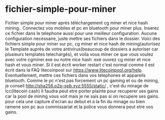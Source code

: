 
# fichier-simple-pour-miner
Fichier simple pour miner après téléchargement cg miner et nice hash mining..
Connectez vos mobiles et pc en bluetooth pour miner plus. 
Inserez ce fichier dans le telephone aussi pour une meilleur configuration.
Aucune configuration necessaire, juste mettre ses fichiers dans le dossier.
Voici des fichiers simple pour miner sur pc, cg miner et nice hash de mining(autorisez le Template auprès de votre antivirus(beaucoup de dossiers a autoriser car plusieurs templates telechargés), et voila vous miner ce que vous voulez avec votre cgminer.exe ou notre nice hash .exe
ouvrez cg miner et nice hash et vous miner.
Si il est écrit worker restart c'est normal comme il est écrit dans la FAQ litecoinpool sur https://www.litecoinpool.org/help.
Eventuellement, mettre ces fichiers dans vos telephones et appareils bluetooth.
Comme le pc n'est pas forcement un pc gaming et ou de mining, je conseil http://sha256.p2p-spb.xyz:5555/static/ , c'est du minage de lcc(litecoin cash)
Il faudra peut etre porter plainte pour recuperer ses gains car la pool de mining vous voit mais je ne sais pas si on recupere ses gains. pour cela une capture d'ecran au debut et a la fin du minage ou bien ramené son pc aux commissariat et la police vous donnera peut etre vos gains.
